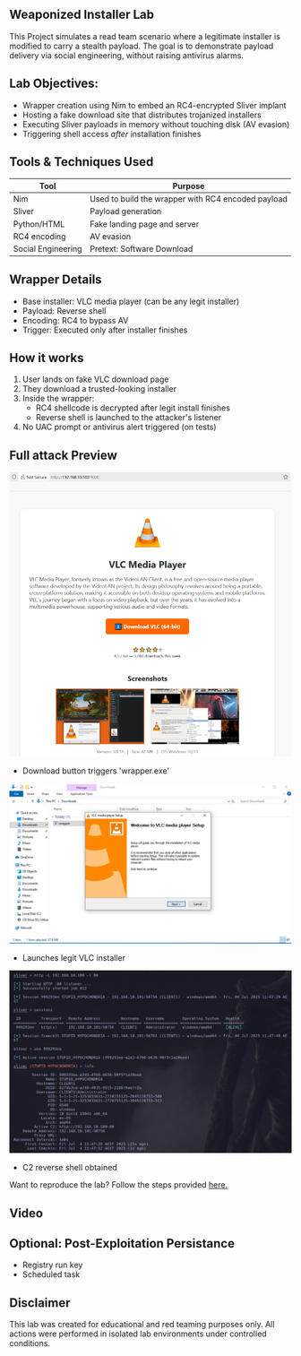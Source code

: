 ## Weaponized Installer Lab
This Project simulates a read team scenario where a legitimate installer is modified to carry a stealth payload. The goal is to demonstrate payload delivery via social engineering, without raising antivirus alarms.

## Lab Objectives:

- Wrapper creation using Nim to embed an RC4-encrypted Sliver implant
- Hosting a fake download site that distributes trojanized installers
- Executing Sliver payloads in memory without touching disk (AV evasion)
- Triggering shell access *after* installation finishes

## Tools & Techniques Used
| Tool | Purpose |
|------|---------|
| Nim | Used to build the wrapper with RC4  encoded payload |
| Sliver | Payload generation |
| Python/HTML | Fake landing page and server |
| RC4 encoding | AV evasion |
| Social Engineering | Pretext: Software Download |

## Wrapper Details
- Base installer: VLC media player (can be any legit installer)
- Payload: Reverse shell
- Encoding: RC4 to bypass AV
- Trigger: Executed only after installer finishes

## How it works 
1. User lands on fake VLC download page
2. They download a trusted-looking installer
3. Inside the wrapper:
     - RC4 shellcode is decrypted after legit install finishes
     - Reverse shell is launched to the attacker's listener
4. No UAC prompt or antivirus alert triggered (on tests)

## Full attack Preview
![Alt text](/docs/screenshots/2.LandingPage.png)

- Download button triggers 'wrapper.exe'

![Alt text](/docs/screenshots/3.wrapper-installation.png)

- Launches legit VLC installer

![Alt text](/docs/screenshots/4.sliver-c2.png)

- C2 reverse shell obtained

Want to reproduce the lab? Follow the steps provided [here.](/steps/setup.md) 

## Video


## Optional: Post-Exploitation Persistance
- Registry run key
- Scheduled task

## Disclaimer
This lab was created for educational and red teaming purposes only.
All actions were performed in isolated lab environments under controlled conditions.


